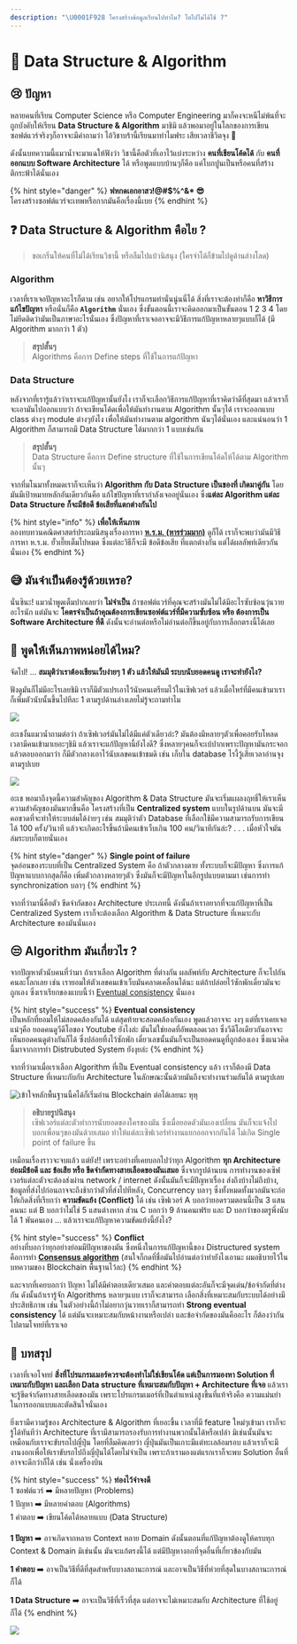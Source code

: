 ```yaml
---
description: "\U0001F928 โครงสร้างข้อมูลเรียนไปทำไม? โตไปไม่ได้ใช้ ?"
---
```


# 👶 Data Structure & Algorithm

## 😢 ปัญหา

หลายคนที่เรียน Computer Science หรือ Computer Engineering มาก็คงจะหนีไม่พ้นที่จะถูกบังคับให้เรียน **Data Structure & Algorithm** มาชิมิ แล้วพอมาอยู่ในโลกของการเขียนซอฟต์แวร์จริงๆก็อาจจะมีคำถามว่า ไอ้วิชาบร้านี้เรียนมาทำไมฟระ เสียเวลาชีวิตจุง 🤬 

ดังนั้นบทความนี้แมวน้ำจะมาแฉให้ฟังว่า วิชานี้คือตัวที่เอาไว้แบ่งระหว่าง **คนที่เขียนโค้ดได้** กับ **คนที่ออกแบบ Software Architecture** ได้ หรือพูดแบบบ้านๆก็คือ แค่โบกปูนเป็นหรือคนที่สร้างตึกระฟ้าได้นั่นเอง

{% hint style="danger" %}
**ฟหกดเอกอาสว!@\#$%^&\* 😎**  
โครงสร้างซอฟต์แวร์จะเทพหรือกากมันคือเรื่องนี้เบย
{% endhint %}

## ❓ Data Structure & Algorithm คือไย ?

> ขอเกริ่นให้คนที่ไม่ได้เรียนวิชานี้ หรือลืมไปแบ้วนิสนุง \(ใครจำได้ก็ข้ามไปดูด้านล่างโลด\)

### Algorithm

เวลาที่เราเจอปัญหาอะไรก็ตาม เช่น อยากให้โปรแกรมทำนั่นนู่นนี่ได้ สิ่งที่เราจะต้องทำก็คือ **หาวิธีการแก้ไขปัญหา** หรือนั่นก็คือ **`Algorithm`** นั่นเอง ซึ่งขั้นตอนนี้เราจะคิดออกมาเป็นขั้นตอน 1 2 3 4 โดยไม่ยึดติดว่ามันเป็นภาษาอะไรนั่นเอง ซึ่งปัญหาที่เราเจออาจจะมีวิธีการแก้ปัญหาหลายๆแบบก็ได้ \(มี Algorithm มากกว่า 1 ตัว\)

> **สรุปสั้นๆ**  
> Algorithms คือการ Define steps ที่ใช้ในการแก้ปัญหา

### Data Structure

หลังจากที่เรารู้แล้วว่าเราจะแก้ปัญหานั้นยังไง เราก็จะเลือกวิธีการแก้ปัญหาที่เราคิดว่าดีที่สุดมา แล้วเราก็จะเอามันไปออกแบบว่า ถ้าจะเขียนโค้ดเพื่อให้มันทำงานตาม Algorithm นั้นๆได้ เราจะออกแบบ class ต่างๆ module ต่างๆยังไง เพื่อให้มันทำงานตาม algorithm นันๆได้นั่นเอง และแน่นอนว่า 1 Algorithm ก็สามารถมี Data Structure ได้มากกว่า 1 แบบเช่นกัน

> **สรุปสั้นๆ**  
> Data Structure คือการ Define structure ที่ใช้ในการเขียนโค้ดให้ได้ตาม Algorithm นั้นๆ

จากที่มโนมาทั้งหมดเราก็จะเห็นว่า **Algorithm กับ Data Structure เป็นของที่ เกิดมาคู่กัน** โดยมันมีเป้าหมายหลักอันเดียวกันคือ แก้ไขปัญหาที่เรากำลังเจออยู่นั่นเอง ซึ่ง**แต่ละ Algorithm แต่ละ Data Structure ก็จะมีข้อดี ข้อเสียที่แตกต่างกันไป**

{% hint style="info" %}
**เพื่อให้เห็นภาพ**  
ลองทบทวนคณิตศาสตร์ประถมนิสนุงเรื่องการหา [**ห.ร.ม. \(หารร่วมมาก\)**](https://en.wikipedia.org/wiki/Greatest_common_divisor) ดูก็ได้ เราก็จะพบว่ามันมีวิธีการหา ห.ร.ม. ยั้วเยี๊ยเต็มไปหมด ซึ่งแต่ละวิธีก็จะมี ข้อดีข้อเสีย ที่แตกต่างกัน แต่ได้ผลลัพท์เดียวกันนั่นเอง
{% endhint %}

## 😅 มันจำเป็นต้องรู้ด้วยเหรอ?

นั่นซินะ! แมวน้ำพูดเต็มปากเลยว่า **ไม่จำเป็น** ถ้าซอฟต์แวร์ที่คุณจะสร้างมันไม่ได้มีอะไรซับซ้อนวุ่นวายอะไรนัก แต่มันจะ **โคตรจำเป็นถ้าคุณต้องการเขียนซอฟต์แวร์ที่มีความซับซ้อน หรือ ต้องการเป็น Software Architecture ที่ดี** ดังนั้นจะอ่านต่อหรือไม่อ่านต่อก็ขึ้นอยู่กับการเลือกตรงนี้ได้เลย

## 🤔 พูดให้เห็นภาพหน่อยได้ไหม?

จัดไป! ... **สมมุติว่าเราต้องเขียนเว็บง่ายๆ 1 ตัว แล้วให้มันมี ระบบนับยอดคนดู เราจะทำยังไง?**

ฟังดูมันก็ไม่มีอะไรเลยชิมิ เราก็มีตัวแปรเอาไว้นับคนเตรียมไว้ในเซิฟเวอร์ แล้วเมื่อไหร่ที่มีคนเข้ามาเราก็เพิ่มตัวนับนั้นขึ้นไปทีละ 1 ตามรูปด้านล่างเลยไม่รู้จะถามทำไม

![](../.gitbook/assets/image%20%281009%29.png)

อะเชงั้นแมวน้ำถามต่อว่า ถ้าเซิฟเวอร์มันไม่ได้มีแค่ตัวเดียวอ่ะ? มันต้องมีหลายๆตัวเพื่อคอยรับโหลดเวลามีคนเข้ามาเยอะๆชิมิ แล้วเราจะแก้ปัญหานี้ยังไงดี? ซึ่งหลายๆคนก็จะเบ้ปากเพราะปัญหามันกระจอก แล้วตอบออกมาว่า ก็มีตัวกลางเอาไว้นับเลขคนเข้าชมดิ เช่น เก็บใน database ไรงี้วู้เสียเวลาอ่านจุง ตามรูปเบย

![](../.gitbook/assets/image%20%281006%29.png)

อะเช พอมาถึงจุดนี้ความสำคัญของ Algorithm & Data Structure มันจะเริ่มแผลงฤทธิ์ให้เราเห็นความสำคัญของมันมากขึ้นคือ โครงสร้างที่เป็น **Centralized system** แบบในรูปด้านบน มันจะมีคอขวดที่จะทำให้ระบบล่มได้ง่ายๆ เช่น สมมุติว่าตัว Database ที่เลือกใช้มีความสามารถรับการเขียนได้ 100 ครั้ง/วินาที แล้วจะเกิดอะไรขึ้นถ้ามีคนเข้าเว็บเกิน 100 คน/วินาทีกันล่ะ? . . . เมื่อหัวใจมันล่มระบบก็ตายนั่นเอง

{% hint style="danger" %}
**Single point of failure**  
จุดอ่อนของระบบที่เป็น Centralized System คือ ถ้าตัวกลางตาย ทั้งระบบก็จะมีปัญหา ซึ่งการแก้ปัญหาแบบกากสุดก็คือ เพิ่มตัวกลางหลายๆตัว ซึ่งมันก็จะมีปัญหาในอีกรูปแบบตามมา เช่นการทำ synchronization บลาๆ
{% endhint %}

จากที่ว่ามานี่คือตัว ขีดจำกัดของ Architecture ประเภทนี้ ดังนั้นถ้าเราอยากที่จะแก้ปัญหาที่เป็น Centralized System เราก็จะต้องเลือก Algorithm & Data Structure ที่เหมาะกับ Architecture ของมันนั่นเอง

## 😒 Algorithm มันเกี่ยวไร ?

จากปัญหาตัวนับคนที่ว่ามา ถ้าเราเลือก Algorithm ที่ต่างกัน ผลลัพท์กับ Architecture ก็จะไปกันคนละโลกเลย เช่น  เรายอมให้ตัวเลขคนเข้าเว็บมันคลาดเคลื่อนได้นะ แต่ถ้าปล่อยไว้ซักพักเดี๋ยวมันจะถูกเอง ซึ่งเราเรียกของแบบนี้ว่า [Eventual consistency](https://en.wikipedia.org/wiki/Eventual_consistency) นั่นเอง

{% hint style="success" %}
**Eventual consistency**  
เป็นหลักที่ยอมให้ไม่สอดคล้องกันได้ แต่สุดท้ายจะสอดคล้องกันเอง พูดแล้วอาจจะ งงๆ แต่ที่เราเคยเจอแน่ๆคือ ยอดคนดูวีดีโอของ Youtube ยังไงล่ะ มันไม่ใช่ยอดที่อัพตลอดเวลา ซึ่งวีดีโอเดียวกันอาจจะเห็นยอดคนดูต่างกันก็ได้ ซึ่งปล่อยทิ้งไว้ซักพัก เดี๋ยวเลขนั้นมันก็จะเป็นยอดคนดูที่ถูกต้องเอง ซึ่งแนวคิดนี้มาจากการทำ  Distrubuted System ยังงุยล่ะ
{% endhint %}

จากที่ว่ามาเมื่อเราเลือก Algorithm ที่เป็น Eventual consistency แล้ว เราก็ต้องมี Data Structure ที่เหมาะกับกับ Architecture ในลักษณะนั้นด้วยมันถึงจะทำงานร่วมกันได้ ตามรูปเลย

![&#xE40;&#xE02;&#xE49;&#xE32;&#xE43;&#xE08;&#xE2B;&#xE25;&#xE31;&#xE01;&#xE1E;&#xE37;&#xE49;&#xE19;&#xE10;&#xE32;&#xE19;&#xE19;&#xE35;&#xE49;&#xE04;&#xE44;&#xE14;&#xE49;&#xE01;&#xE47;&#xE40;&#xE23;&#xE34;&#xE48;&#xE21;&#xE2D;&#xE48;&#xE32;&#xE19; Blockchain &#xE15;&#xE48;&#xE2D;&#xE44;&#xE14;&#xE49;&#xE40;&#xE25;&#xE22;&#xE19;&#xE30; &#xE2B;&#xE38;&#xE2B;&#xE38;](../.gitbook/assets/image%20%281007%29.png)

> **อธิบายรูปนิสนุง**  
> เซิฟเวอร์แต่ละตัวทำการนับยอดของใครของมัน ซึ่งเมื่อยอดตัวมันเองเปลี่ยน มันก็จะแจ้งไปบอกเพื่อนๆของมันด้วยเสมอ ทำให้แต่ละเซิฟเวอร์ทำงานแยกออกจากกันได้ ไม่เกิด Single point of failure ขึ้น

เหมือนเรื่องราวจะจบแล้ว แต่ยัง!! เพราะอย่างที่เคยบอกไปว่าทุก Algorithm **ทุก Architecture ย่อมมีข้อดี และ ข้อเสีย หรือ ขีดจำกัดทางสายเลือดของมันเสมอ** ซึ่งจากรูปด้านบน การทำงานของเซิฟเวอร์แต่ละตัวจะต้องส่งผ่าน network / internet ดังนั้นมันก็จะมีปัญหาเรื่อง ส่งถึงบ้างไม่ถึงบ้าง, ข้อมูลที่ส่งไปก่อนถาจจะถึงช้ากว่าตัวที่ส่งไปทีหลัง, Concurrency บลาๆ ซึ่งทั้งหมดทั้งมวลมันจะก่อให้เกิดสิ่งที่เรียกว่า **ความขัดแย้ง \(Conflict\)** ได้ เช่น เซิฟเวอร์ A บอกว่ายอดรวมตอนนี้เป็น 3 แสนคนนะ แต่ B บอกว่าไม่ใช่ 5 แสนต่างหาก ส่วน C บอกว่า 9 ล้านคนเฟร้ย และ D บอกว่าของตรูพึ่งนับได้ 1 พันคนเอง ... แล้วเราจะแก้ปัญหาความขัดแย้งนี้ยังไง?

{% hint style="success" %}
**Conflict**  
อย่างที่บอกว่าทุกอย่างย่อมมีปัญหาของมัน ซึ่งหนึ่งในการแก้ปัญหานี้ของ Distructured system คือการทำ [**Consensus algorithm**](https://www.saladpuk.com/cloud/blockchain/consensus-algorithm) \(สนใจก็กดที่ชื่อมันไปอ่านต่อว่าทำยังไงเอานะ ผมอธิบายไว้ในบทความของ Blockchain พื้นฐานไว้ละ\)
{% endhint %}

และจากที่เคยบอกว่า ปัญหา ไม่ได้มีคำตอบเดียวเสมอ และคำตอบแต่ละอันก็จะมีจุดเด่น/ข้อจำกัดที่ต่างกัน ดังนั้นถ้าเรารู้จัก Algorithms หลายๆแบบ เราก็จะสามารถ เลือกสิ่งที่เหมาะสมกับระบบได้อย่างมีประสิทธิภาพ เช่น ในตัวอย่างนี้ถ้าไม่อยากวุ่นวายเราก็สามารถทำ **Strong eventual consistency** ได้ แต่มันจะเหมาะสมกับหน้างานหรือเปล่า และข้อจำกัดของมันคืออะไร ก็ต้องว่ากันไปตามโจทย์ที่เราเจอ

## 🎯 บทสรุป

เวลาที่เจอโจทย์ **สิ่งที่โปรแกรมเมอร์ควรจะต้องทำไม่ใช่เขียนโค้ด แต่เป็นการมองหา Solution ที่เหมาะกับปัญหา และเลือก Data structure ที่เหมาะสมกับปัญหา + Architecture ที่เจอ** แล้วเราจะรู้ขีดจำกัดทางสายเลือดของมัน เพราะโปรแกรมเมอร์ที่เป็นตำแหน่งสูงขึ้นที่แท้จริงคือ ความแม่นยำในการออกแบบและตัดสินใจนั่นเอง

ยิ่งเรามีความรู้ของ Architecture & Algorithm ที่เยอะขึ้น เวลาที่มี feature ใหม่ๆเข้ามา เราก็จะรู้ได้ทันทีว่า Architecture ที่เรามีสามารถรองรับการทำงานพวกนั้นได้หรือเปล่า มิเช่นนั้นมันจะเหมือนกับเราจะขับรถไปญี่ปุ่น โดยที่ลืมคิดเลยว่า ญี่ปุ่นมันเป็นเกาะมีแต่ทะเลล้อมรอบ แล้วเราก็จะมีงานงอกเพื่อให้เราขับรถไปถึงญี่ปุ่นได้โดยไม่จำเป็น เพราะถ้าเรามองแต่แรกเราก็จะพบ Solution อื่นที่อาจจะดีกว่าก็ได้ เช่น นั่งเครื่องบิน

{% hint style="success" %}
**ท่องไว้จำจงดี**  
1 ซอฟต์แวร์ ➡️ มีหลายปัญหา \(Problems\)  
1 ปัญหา ➡️ มีหลายคำตอบ \(Algorithms\)  
1 คำตอบ ➡️ เขียนโค้ดได้หลายแบบ \(Data Structure\)  
  
**1 ปัญหา** ➡️ อาจเกิดจากหลาย Context หลาย Domain ดังนั้นตอนที่แก้ปัญหาต้องดูให้ครบทุก Context & Domain มิเช่นนั้น มันจะแก้ตรงนี้ได้ แต่มีปัญหางอกที่จุดอื่นที่เกี่ยวข้องกับมัน

**1 คำตอบ** ➡️ อาจเป็นวิธีที่ดีที่สุดสำหรับบางสถานะการณ์ และอาจเป็นวิธีที่ห่วยที่สุดในบางสถานะการณ์ก็ได้

**1 Data Structure** ➡️  อาจะเป็นวิธีที่เร็วที่สุด แต่อาจจะไม่เหมาะสมกับ Architecture ที่ใช้อยู่ก็ได้
{% endhint %}

![](../.gitbook/assets/1_bppvelo9_qqqsdz7csbwxq.gif)

